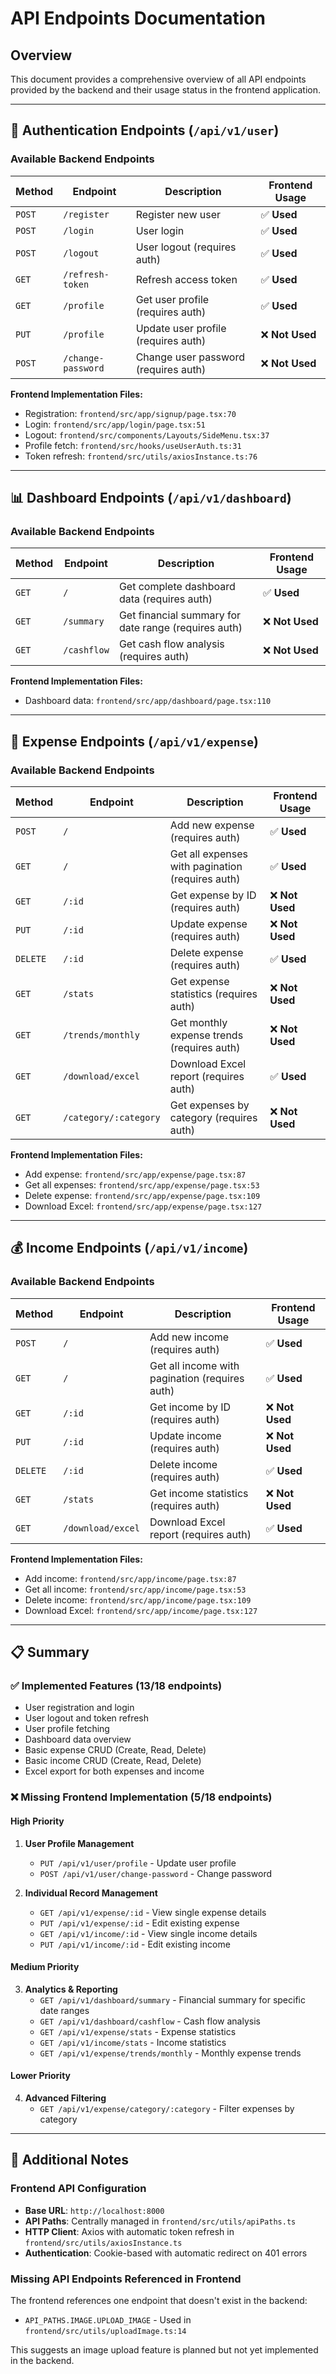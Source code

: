 # API Endpoints Documentation

## Overview
This document provides a comprehensive overview of all API endpoints provided by the backend and their usage status in the frontend application.

---

## 🔐 Authentication Endpoints (`/api/v1/user`)

### Available Backend Endpoints

| Method | Endpoint | Description | Frontend Usage |
|--------|----------|-------------|----------------|
| `POST` | `/register` | Register new user | ✅ **Used** |
| `POST` | `/login` | User login | ✅ **Used** |
| `POST` | `/logout` | User logout (requires auth) | ✅ **Used** |
| `GET` | `/refresh-token` | Refresh access token | ✅ **Used** |
| `GET` | `/profile` | Get user profile (requires auth) | ✅ **Used** |
| `PUT` | `/profile` | Update user profile (requires auth) | ❌ **Not Used** |
| `POST` | `/change-password` | Change user password (requires auth) | ❌ **Not Used** |

**Frontend Implementation Files:**
- Registration: `frontend/src/app/signup/page.tsx:70`
- Login: `frontend/src/app/login/page.tsx:51`
- Logout: `frontend/src/components/Layouts/SideMenu.tsx:37`
- Profile fetch: `frontend/src/hooks/useUserAuth.ts:31`
- Token refresh: `frontend/src/utils/axiosInstance.ts:76`

---

## 📊 Dashboard Endpoints (`/api/v1/dashboard`)

### Available Backend Endpoints

| Method | Endpoint | Description | Frontend Usage |
|--------|----------|-------------|----------------|
| `GET` | `/` | Get complete dashboard data (requires auth) | ✅ **Used** |
| `GET` | `/summary` | Get financial summary for date range (requires auth) | ❌ **Not Used** |
| `GET` | `/cashflow` | Get cash flow analysis (requires auth) | ❌ **Not Used** |

**Frontend Implementation Files:**
- Dashboard data: `frontend/src/app/dashboard/page.tsx:110`

---

## 💸 Expense Endpoints (`/api/v1/expense`)

### Available Backend Endpoints

| Method | Endpoint | Description | Frontend Usage |
|--------|----------|-------------|----------------|
| `POST` | `/` | Add new expense (requires auth) | ✅ **Used** |
| `GET` | `/` | Get all expenses with pagination (requires auth) | ✅ **Used** |
| `GET` | `/:id` | Get expense by ID (requires auth) | ❌ **Not Used** |
| `PUT` | `/:id` | Update expense (requires auth) | ❌ **Not Used** |
| `DELETE` | `/:id` | Delete expense (requires auth) | ✅ **Used** |
| `GET` | `/stats` | Get expense statistics (requires auth) | ❌ **Not Used** |
| `GET` | `/trends/monthly` | Get monthly expense trends (requires auth) | ❌ **Not Used** |
| `GET` | `/download/excel` | Download Excel report (requires auth) | ✅ **Used** |
| `GET` | `/category/:category` | Get expenses by category (requires auth) | ❌ **Not Used** |

**Frontend Implementation Files:**
- Add expense: `frontend/src/app/expense/page.tsx:87`
- Get all expenses: `frontend/src/app/expense/page.tsx:53`
- Delete expense: `frontend/src/app/expense/page.tsx:109`
- Download Excel: `frontend/src/app/expense/page.tsx:127`

---

## 💰 Income Endpoints (`/api/v1/income`)

### Available Backend Endpoints

| Method | Endpoint | Description | Frontend Usage |
|--------|----------|-------------|----------------|
| `POST` | `/` | Add new income (requires auth) | ✅ **Used** |
| `GET` | `/` | Get all income with pagination (requires auth) | ✅ **Used** |
| `GET` | `/:id` | Get income by ID (requires auth) | ❌ **Not Used** |
| `PUT` | `/:id` | Update income (requires auth) | ❌ **Not Used** |
| `DELETE` | `/:id` | Delete income (requires auth) | ✅ **Used** |
| `GET` | `/stats` | Get income statistics (requires auth) | ❌ **Not Used** |
| `GET` | `/download/excel` | Download Excel report (requires auth) | ✅ **Used** |

**Frontend Implementation Files:**
- Add income: `frontend/src/app/income/page.tsx:87`
- Get all income: `frontend/src/app/income/page.tsx:53`
- Delete income: `frontend/src/app/income/page.tsx:109`
- Download Excel: `frontend/src/app/income/page.tsx:127`

---

## 📋 Summary

### ✅ Implemented Features (13/18 endpoints)
- User registration and login
- User logout and token refresh
- User profile fetching
- Dashboard data overview
- Basic expense CRUD (Create, Read, Delete)
- Basic income CRUD (Create, Read, Delete)
- Excel export for both expenses and income

### ❌ Missing Frontend Implementation (5/18 endpoints)

#### High Priority
1. **User Profile Management**
   - `PUT /api/v1/user/profile` - Update user profile
   - `POST /api/v1/user/change-password` - Change password

2. **Individual Record Management**
   - `GET /api/v1/expense/:id` - View single expense details
   - `PUT /api/v1/expense/:id` - Edit existing expense
   - `GET /api/v1/income/:id` - View single income details  
   - `PUT /api/v1/income/:id` - Edit existing income

#### Medium Priority
3. **Analytics & Reporting**
   - `GET /api/v1/dashboard/summary` - Financial summary for specific date ranges
   - `GET /api/v1/dashboard/cashflow` - Cash flow analysis
   - `GET /api/v1/expense/stats` - Expense statistics
   - `GET /api/v1/income/stats` - Income statistics
   - `GET /api/v1/expense/trends/monthly` - Monthly expense trends

#### Lower Priority
4. **Advanced Filtering**
   - `GET /api/v1/expense/category/:category` - Filter expenses by category

---

## 🔧 Additional Notes

### Frontend API Configuration
- **Base URL**: `http://localhost:8000`
- **API Paths**: Centrally managed in `frontend/src/utils/apiPaths.ts`
- **HTTP Client**: Axios with automatic token refresh in `frontend/src/utils/axiosInstance.ts`
- **Authentication**: Cookie-based with automatic redirect on 401 errors

### Missing API Endpoints Referenced in Frontend
The frontend references one endpoint that doesn't exist in the backend:
- `API_PATHS.IMAGE.UPLOAD_IMAGE` - Used in `frontend/src/utils/uploadImage.ts:14`

This suggests an image upload feature is planned but not yet implemented in the backend.
